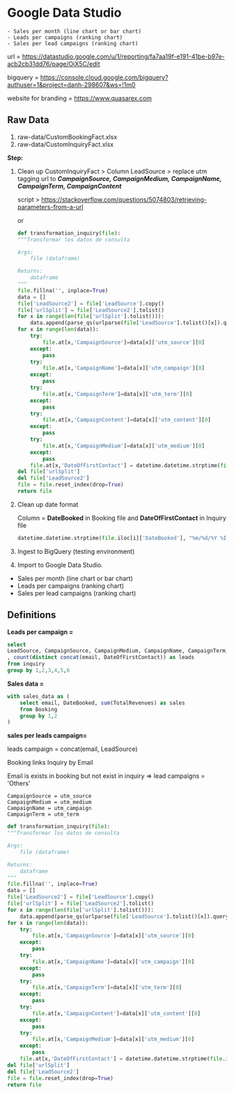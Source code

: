 
# **Google Data Studio**

    - Sales per month (line chart or bar chart)
    - Leads per campaigns (ranking chart)
    - Sales per lead campaigns (ranking chart)

url = https://datastudio.google.com/u/1/reporting/fa7aa19f-e191-41be-b97e-acb2cb31dd76/page/OiX5C/edit

bigquery = https://console.cloud.google.com/bigquery?authuser=1&project=danh-298607&ws=!1m0

website for branding = https://www.quasarex.com
    

## **Raw Data**
1. raw-data/CustomBookingFact.xlsx
2. raw-data/CustomInquiryFact.xlsx

**Step:**
1. Clean up CustomInquiryFact > Column LeadSource > replace utm tagging url to ***CampaignSource, CampaignMedium, CampaignName, CampaignTerm, CampaignContent***

    script > https://stackoverflow.com/questions/5074803/retrieving-parameters-from-a-url

    or

    ```python
    def transformation_inquiry(file):
    """Transformar los datos de consulta

    Args:
        file (dataframe)

    Returns:
        dataframe
    """
    file.fillna('', inplace=True)
    data = []
    file['LeadSource2'] = file['LeadSource'].copy()
    file['urlSplit'] = file['LeadSource2'].tolist()
    for x in range(len(file['urlSplit'].tolist())):
        data.append(parse_qs(urlparse(file['LeadSource'].tolist()[x]).query))
    for x in range(len(data)):
        try:
            file.at[x,'CampaignSource']=data[x]['utm_source'][0]
        except:
            pass
        try:
            file.at[x,'CampaignName']=data[x]['utm_campaign'][0]
        except:
            pass
        try:
            file.at[x,'CampaignTerm']=data[x]['utm_term'][0]
        except:
            pass
        try:
            file.at[x,'CampaignContent']=data[x]['utm_content'][0]
        except:
            pass
        try:
            file.at[x,'CampaignMedium']=data[x]['utm_medium'][0]
        except:
            pass
        file.at[x,'DateOfFirstContact'] = datetime.datetime.strptime(file.iloc[x]['DateOfFirstContact'].split()[0], "%m/%d/%Y").strftime('%d-%m-%Y')
    del file['urlSplit']
    del file['LeadSource2']
    file = file.reset_index(drop=True)  
    return file
    ```

2. Clean up date format
    
    Column = **DateBooked** in Booking file and **DateOfFirstContact** in Inquiry file

    ```python
    datetime.datetime.strptime(file.iloc[i]['DateBooked'], "%m/%d/%Y %I:%M:%S %p").strftime('%d-%m-%Y')
    ```


3. Ingest to BigQuery (testing environment)

4. Import to Google Data Studio.

- Sales per month (line chart or bar chart)
- Leads per campaigns (ranking chart)
- Sales per lead campaigns (ranking chart)


## **Definitions**
**Leads per campaign =** 
```sql
select 
LeadSource, CampaignSource, CampaignMedium, CampaignName, CampaignTerm, CampaignContent
, count(distinct concat(email, DateOfFirstContact)) as leads
from inquiry
group by 1,2,3,4,5,6
```

**Sales data =**
```sql
with sales_data as (
    select email, DateBooked, sum(TotalRevenues) as sales
    from Booking
    group by 1,2
)
```

**sales per leads campaign=**

leads campaign = concat(email, LeadSource)

Booking links Inquiry by Email

Email is exists in booking but not exist in inquiry => lead campaigns = 'Others'


    CampaignSource = utm_source
    CampaignMedium = utm_medium
    CampaignName = utm_campaign
    CampaignTerm = utm_term

```python
def transformation_inquiry(file):
"""Transformar los datos de consulta

Args:
    file (dataframe)

Returns:
    dataframe
"""
file.fillna('', inplace=True)
data = []
file['LeadSource2'] = file['LeadSource'].copy()
file['urlSplit'] = file['LeadSource2'].tolist()
for x in range(len(file['urlSplit'].tolist())):
    data.append(parse_qs(urlparse(file['LeadSource'].tolist()[x]).query))
for x in range(len(data)):
    try:
        file.at[x,'CampaignSource']=data[x]['utm_source'][0]
    except:
        pass
    try:
        file.at[x,'CampaignName']=data[x]['utm_campaign'][0]
    except:
        pass
    try:
        file.at[x,'CampaignTerm']=data[x]['utm_term'][0]
    except:
        pass
    try:
        file.at[x,'CampaignContent']=data[x]['utm_content'][0]
    except:
        pass
    try:
        file.at[x,'CampaignMedium']=data[x]['utm_medium'][0]
    except:
        pass
    file.at[x,'DateOfFirstContact'] = datetime.datetime.strptime(file.iloc[x]['DateOfFirstContact'].split()[0], "%m/%d/%Y").strftime('%d-%m-%Y')
del file['urlSplit']
del file['LeadSource2']
file = file.reset_index(drop=True)  
return file

```